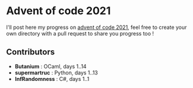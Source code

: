 # Advent of code 2021

I'll post here my progress on [advent of code 2021](https://adventofcode.com/2021), feel free to create your own directory with a pull request to share you progress too !

## Contributors

- **Butanium** : OCaml, days 1..14
- **supermartruc** : Python, days 1..13
- **InfRandomness** : C#, days 1..1
